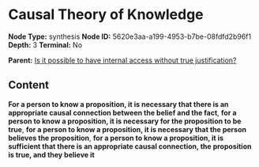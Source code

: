 # Causal Theory of Knowledge

**Node Type:** synthesis
**Node ID:** 5620e3aa-a199-4953-b7be-08fdfd2b96f1
**Depth:** 3
**Terminal:** No

**Parent:** [Is it possible to have internal access without true justification?](is-it-possible-to-have-internal-access-without-true-justification.md)

## Content

**For a person to know a proposition, it is necessary that there is an appropriate causal connection between the belief and the fact**, **for a person to know a proposition, it is necessary for the proposition to be true**, **for a person to know a proposition, it is necessary that the person believes the proposition**, **for a person to know a proposition, it is sufficient that there is an appropriate causal connection, the proposition is true, and they believe it**
